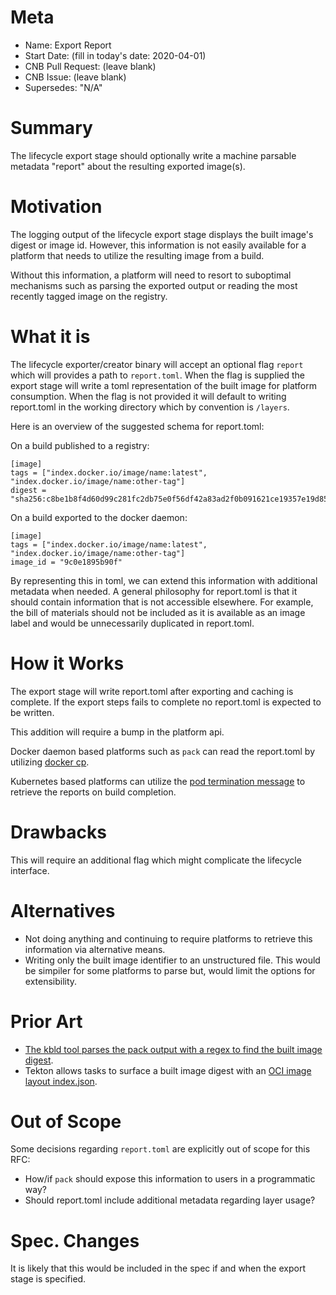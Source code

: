# Meta
[meta]: #meta
- Name: Export Report
- Start Date: (fill in today's date: 2020-04-01)
- CNB Pull Request: (leave blank)
- CNB Issue: (leave blank)
- Supersedes: "N/A"

# Summary
[summary]: #summary

The lifecycle export stage should optionally write a machine parsable metadata "report" about the resulting exported image(s).

# Motivation
[motivation]: #motivation

The logging output of the lifecycle export stage displays the built image's digest or image id. However, this information is not easily available for a platform that needs to utilize the resulting image from a build. 

Without this information, a platform will need to resort to suboptimal mechanisms such as parsing the exported output or reading the most recently tagged image on the registry. 


# What it is
[what-it-is]: #what-it-is

The lifecycle exporter/creator binary will accept an optional flag `report` which will provides a path to `report.toml`. When the flag is supplied the export stage will write a toml representation of the built image for platform consumption. When the flag is not provided it will default to writing report.toml in the working directory which by convention is `/layers`.

Here is an overview of the suggested schema for report.toml:

On a build published to a registry:
```
[image]
tags = ["index.docker.io/image/name:latest", "index.docker.io/image/name:other-tag"]
digest = "sha256:c8be1b8f4d60d99c281fc2db75e0f56df42a83ad2f0b091621ce19357e19d853"
```

On a build exported to the docker daemon:
```
[image]
tags = ["index.docker.io/image/name:latest", "index.docker.io/image/name:other-tag"]
image_id = "9c0e1895b90f"
```

By representing this in toml, we can extend this information with additional metadata when needed. A general philosophy for report.toml is that it should contain information that is not accessible elsewhere. For example, the bill of materials should not be included as it is available as an image label and would be unnecessarily duplicated in report.toml. 

# How it Works
[how-it-works]: #how-it-works

The export stage will write report.toml after exporting and caching is complete. If the export steps fails to complete no report.toml is expected to be written.

This addition will require a bump in the platform api.

Docker daemon based platforms such as `pack` can read the report.toml by utilizing [docker cp](https://docs.docker.com/engine/reference/commandline/cp/).

Kubernetes based platforms can utilize the [pod termination message](https://kubernetes.io/docs/tasks/debug-application-cluster/determine-reason-pod-failure/#customizing-the-termination-message) to retrieve the reports on build completion.

# Drawbacks
[drawbacks]: #drawbacks

This will require an additional flag which might complicate the lifecycle interface.

# Alternatives
[alternatives]: #alternatives

- Not doing anything and continuing to require platforms to retrieve this information via alternative means.
- Writing only the built image identifier to an unstructured file. This would be simpiler for some platforms to parse but, would limit the options for extensibility.

# Prior Art
[prior-art]: #prior-art

- [The kbld tool parses the pack output with a regex to find the built image digest](https://github.com/k14s/kbld/blob/5597786d8369e966f2e7217b24fd058f4a910675/pkg/kbld/image/pack.go#L17). 
- Tekton allows tasks to surface a built image digest with an [OCI image layout index.json](https://github.com/tektoncd/pipeline/blob/master/docs/resources.md#surfacing-the-image-digest-built-in-a-task).

# Out of Scope
[out-of-scope]: #out-of-scope

Some decisions regarding `report.toml` are explicitly out of scope for this RFC:  

- How/if `pack` should expose this information to users in a programmatic way?
- Should report.toml include additional metadata regarding layer usage?

# Spec. Changes
[spec-changes]: #spec-changes

It is likely that this would be included in the spec if and when the export stage is specified.
